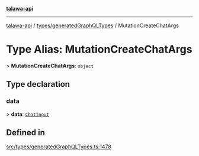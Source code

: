[**talawa-api**](../../../README.md)

***

[talawa-api](../../../modules.md) / [types/generatedGraphQLTypes](../README.md) / MutationCreateChatArgs

# Type Alias: MutationCreateChatArgs

\> **MutationCreateChatArgs**: `object`

## Type declaration

### data

\> **data**: [`ChatInput`](ChatInput.md)

## Defined in

[src/types/generatedGraphQLTypes.ts:1478](https://github.com/PalisadoesFoundation/talawa-api/blob/039b0f127fb8caa46d57186ab4b3bb27fe150903/src/types/generatedGraphQLTypes.ts#L1478)
